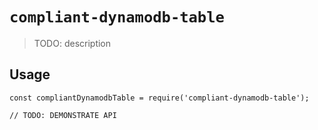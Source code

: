 # `compliant-dynamodb-table`

> TODO: description

## Usage

```
const compliantDynamodbTable = require('compliant-dynamodb-table');

// TODO: DEMONSTRATE API
```
